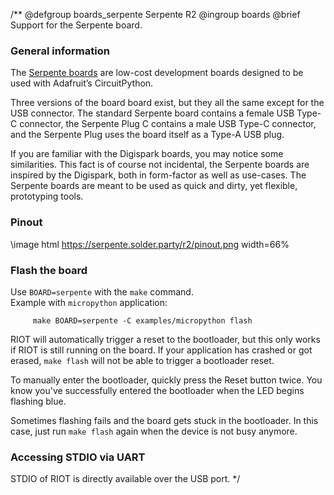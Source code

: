 /**
@defgroup    boards_serpente Serpente R2
@ingroup     boards
@brief       Support for the Serpente board.

### General information

The [Serpente boards](https://serpente.solder.party/) are low-cost development boards designed
to be used with Adafruit’s CircuitPython.

Three versions of the board board exist, but they all the same except for the USB connector.
The standard Serpente board contains a female USB Type-C connector, the Serpente Plug C
contains a male USB Type-C connector, and the Serpente Plug uses the board itself as a Type-A USB plug.

If you are familiar with the Digispark boards, you may notice some similarities.
This fact is of course not incidental, the Serpente boards are inspired by the Digispark,
both in form-factor as well as use-cases. The Serpente boards are meant to be used as quick
and dirty, yet flexible, prototyping tools.

### Pinout

\image html https://serpente.solder.party/r2/pinout.png width=66%

### Flash the board

Use `BOARD=serpente` with the `make` command.<br/>
Example with `micropython` application:
```
     make BOARD=serpente -C examples/micropython flash
```

RIOT will automatically trigger a reset to the bootloader, but this only works if RIOT is still
running on the board.
If your application has crashed or got erased, `make flash` will not be able to trigger a bootloader reset.

To manually enter the bootloader, quickly press the Reset button twice.
You know you've successfully entered the bootloader when the LED begins flashing blue.

Sometimes flashing fails and the board gets stuck in the bootloader.
In this case, just run `make flash` again when the device is not busy anymore.

### Accessing STDIO via UART

STDIO of RIOT is directly available over the USB port.
 */
